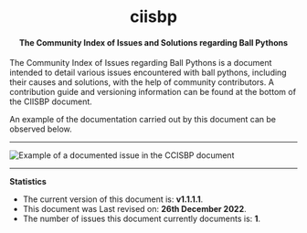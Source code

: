 <h1 align="center">ciisbp</h1>
<h4 align="center">The Community Index of Issues and Solutions regarding Ball Pythons</h4>

The Community Index of Issues regarding Ball Pythons is a document intended to detail various issues encountered with ball pythons, including their causes and solutions, with the help of community contributors. A contribution guide and versioning information can be found at the bottom of the CIISBP document.

An example of the documentation carried out by this document can be observed below.

---

![Example of a documented issue in the CCISBP document](https://user-images.githubusercontent.com/98128904/209578213-7cf5906c-9d09-466f-b0b6-c43e7741ca99.png)

---

**Statistics**

- The current version of this document is: **v1.1.1.1**.
- This document was Last revised on: **26th December 2022**.
- The number of issues this document currently documents is: **1**.
